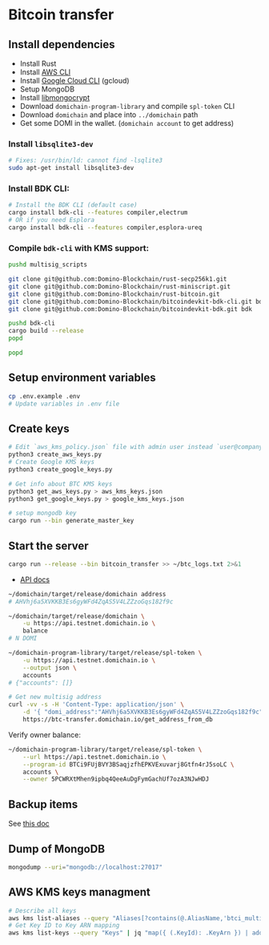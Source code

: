 # Bitcoin transfer

## Install dependencies

- Install Rust
- Install [AWS CLI](/docs/AWS%20CLI%20setup.md)
- Install [Google Cloud CLI](/docs/Google%20CLI%20setup.md) (gcloud)
- Setup MongoDB
- Install [libmongocrypt](/docs/libmongocrypt%20setup.md)
- Download `domichain-program-library` and compile `spl-token` CLI
- Download `domichain` and place into `../domichain` path
- Get some DOMI in the wallet. (`domichain account` to get address)

### Install `libsqlite3-dev`
```sh
# Fixes: /usr/bin/ld: cannot find -lsqlite3
sudo apt-get install libsqlite3-dev
```

### Install BDK CLI:
```sh
# Install the BDK CLI (default case)
cargo install bdk-cli --features compiler,electrum
# OR if you need Esplora
cargo install bdk-cli --features compiler,esplora-ureq 
```

### Compile `bdk-cli` with KMS support:
```sh
pushd multisig_scripts

git clone git@github.com:Domino-Blockchain/rust-secp256k1.git
git clone git@github.com:Domino-Blockchain/rust-miniscript.git
git clone git@github.com:Domino-Blockchain/rust-bitcoin.git
git clone git@github.com:Domino-Blockchain/bitcoindevkit-bdk-cli.git bdk-cli
git clone git@github.com:Domino-Blockchain/bitcoindevkit-bdk.git bdk

pushd bdk-cli
cargo build --release
popd

popd
```

## Setup environment variables

```sh
cp .env.example .env
# Update variables in .env file
```

## Create keys

```sh
# Edit `aws_kms_policy.json` file with admin user instead `user@company.com`
python3 create_aws_keys.py
# Create Google KMS keys
python3 create_google_keys.py

# Get info about BTC KMS keys
python3 get_aws_keys.py > aws_kms_keys.json
python3 get_google_keys.py > google_kms_keys.json

# setup mongodb key
cargo run --bin generate_master_key
```

## Start the server

```sh
cargo run --release --bin bitcoin_transfer >> ~/btc_logs.txt 2>&1
```

- [API docs](https://github.com/Domino-Blockchain/bitcoin-transfer/blob/main/docs/API.md)
```sh
~/domichain/target/release/domichain address
# AHVhj6a5XVKKB3Es6gyWFd4ZqAS5V4LZZzoGqs182f9c

~/domichain/target/release/domichain \
    -u https://api.testnet.domichain.io \
    balance
# N DOMI

~/domichain-program-library/target/release/spl-token \
    -u https://api.testnet.domichain.io \
    --output json \
    accounts
# {"accounts": []}

# Get new multisig address
curl -vv -s -H 'Content-Type: application/json' \
    -d '{ "domi_address":"AHVhj6a5XVKKB3Es6gyWFd4ZqAS5V4LZZzoGqs182f9c"}' \
    https://btc-transfer.domichain.io/get_address_from_db
```

Verify owner balance:
```sh
~/domichain-program-library/target/release/spl-token \
    --url https://api.testnet.domichain.io \
    --program-id BTCi9FUjBVY3BSaqjzfhEPKVExuvarj8Gtfn4rJ5soLC \
    accounts \
    --owner 5PCWRXtMhen9ipbq4QeeAuDgFymGachUf7ozA3NJwHDJ
```

## Backup items

See [this doc](/docs/Backup%20items.md)

## Dump of MongoDB

```sh
mongodump --uri="mongodb://localhost:27017"
```

## AWS KMS keys managment

```sh
# Describe all keys
aws kms list-aliases --query "Aliases[?contains(@.AliasName,'btci_multisig_')]"
# Get Key ID to Key ARN mapping
aws kms list-keys --query "Keys" | jq "map({ (.KeyId): .KeyArn }) | add"
```

